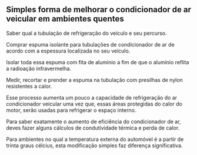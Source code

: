 ## Simples forma de melhorar o condicionador de ar veicular em ambientes quentes

Saber qual a tubulação de refrigeração do veículo e seu percurso.

Comprar espuma isolante para tubulações de condicionador de ar de acordo com a espessura localizada no seu veículo.

Isolar toda essa espuma com fita de alumínio a fim de que o alumínio reflita a radioação infravermelha.

Medir, recortar e prender a espuma na tubulação com presilhas de nylon resistentes a calor.

Esse processo aumenta um pouco a capacidade de refrigeração do ar condicionador veicular uma vez que, essas áreas protegidas do calor do motor, serão usadas para refrigerar o espaço interno.

Para saber exatamente o aumento de eficiência do condicionador de ar, deves fazer alguns cálculos de condutividade térmica e perda de calor.

Para ambientes no qual a temperatura externa do automóvel é a partir de trinta graus célcius, esta modificação simples faz diferença significativa.
